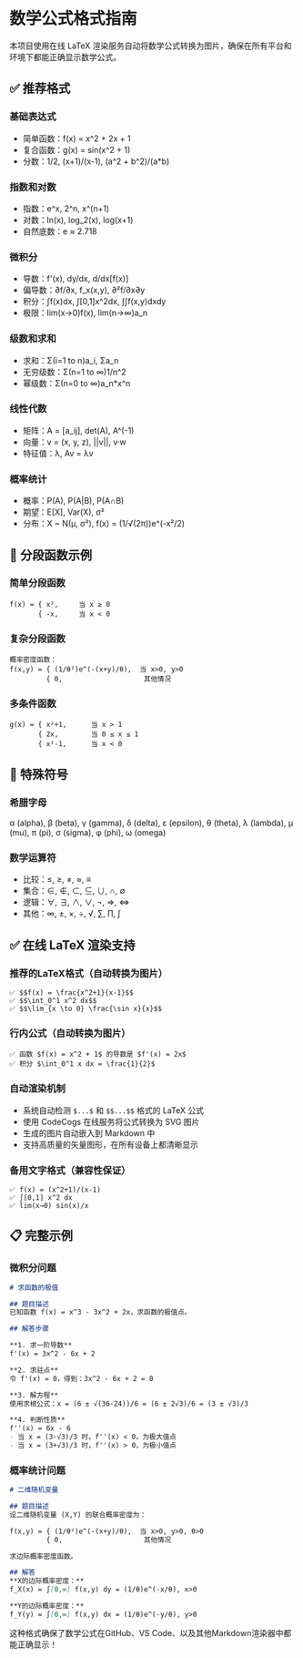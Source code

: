 # 数学公式格式指南

本项目使用在线 LaTeX 渲染服务自动将数学公式转换为图片，确保在所有平台和环境下都能正确显示数学公式。

## ✅ 推荐格式

### 基础表达式
- 简单函数：f(x) = x^2 + 2x + 1
- 复合函数：g(x) = sin(x^2 + 1)
- 分数：1/2, (x+1)/(x-1), (a^2 + b^2)/(a*b)

### 指数和对数
- 指数：e^x, 2^n, x^(n+1)
- 对数：ln(x), log_2(x), log(x+1)
- 自然底数：e ≈ 2.718

### 微积分
- 导数：f'(x), dy/dx, d/dx[f(x)]
- 偏导数：∂f/∂x, f_x(x,y), ∂²f/∂x∂y
- 积分：∫f(x)dx, ∫[0,1]x^2dx, ∫∫f(x,y)dxdy
- 极限：lim(x→0)f(x), lim(n→∞)a_n

### 级数和求和
- 求和：Σ(i=1 to n)a_i, Σa_n
- 无穷级数：Σ(n=1 to ∞)1/n^2
- 幂级数：Σ(n=0 to ∞)a_n*x^n

### 线性代数
- 矩阵：A = [a_ij], det(A), A^(-1)
- 向量：v = (x, y, z), ||v||, v·w
- 特征值：λ, Av = λv

### 概率统计
- 概率：P(A), P(A|B), P(A∩B)
- 期望：E[X], Var(X), σ²
- 分布：X ~ N(μ, σ²), f(x) = (1/√(2π))e^(-x²/2)

## 📝 分段函数示例

### 简单分段函数
```
f(x) = { x²,     当 x ≥ 0
       { -x,     当 x < 0
```

### 复杂分段函数  
```
概率密度函数：
f(x,y) = { (1/θ²)e^(-(x+y)/θ),  当 x>0, y>0
         { 0,                    其他情况
```

### 多条件函数
```
g(x) = { x²+1,      当 x > 1
       { 2x,        当 0 ≤ x ≤ 1  
       { x²-1,      当 x < 0
```

## 🔢 特殊符号

### 希腊字母
α (alpha), β (beta), γ (gamma), δ (delta), ε (epsilon), 
θ (theta), λ (lambda), μ (mu), π (pi), σ (sigma), φ (phi), ω (omega)

### 数学运算符
- 比较：≤, ≥, ≠, ≈, ≡
- 集合：∈, ∉, ⊂, ⊆, ∪, ∩, ∅
- 逻辑：∀, ∃, ∧, ∨, ¬, ⇒, ⇔
- 其他：∞, ±, ×, ÷, √, ∑, ∏, ∫

## ✅ 在线 LaTeX 渲染支持

### 推荐的LaTeX格式（自动转换为图片）
```
✅ $$f(x) = \frac{x^2+1}{x-1}$$
✅ $$\int_0^1 x^2 dx$$
✅ $$\lim_{x \to 0} \frac{\sin x}{x}$$
```

### 行内公式（自动转换为图片）
```
✅ 函数 $f(x) = x^2 + 1$ 的导数是 $f'(x) = 2x$
✅ 积分 $\int_0^1 x dx = \frac{1}{2}$
```

### 自动渲染机制
- 系统自动检测 `$...$` 和 `$$...$$` 格式的 LaTeX 公式
- 使用 CodeCogs 在线服务将公式转换为 SVG 图片
- 生成的图片自动嵌入到 Markdown 中
- 支持高质量的矢量图形，在所有设备上都清晰显示

### 备用文字格式（兼容性保证）
```
✅ f(x) = (x^2+1)/(x-1)
✅ ∫[0,1] x^2 dx
✅ lim(x→0) sin(x)/x
```

## 📋 完整示例

### 微积分问题
```markdown
# 求函数的极值

## 题目描述
已知函数 f(x) = x^3 - 3x^2 + 2x，求函数的极值点。

## 解答步骤

**1. 求一阶导数**
f'(x) = 3x^2 - 6x + 2

**2. 求驻点**  
令 f'(x) = 0，得到：3x^2 - 6x + 2 = 0

**3. 解方程**
使用求根公式：x = (6 ± √(36-24))/6 = (6 ± 2√3)/6 = (3 ± √3)/3

**4. 判断性质**
f''(x) = 6x - 6
- 当 x = (3-√3)/3 时，f''(x) < 0，为极大值点
- 当 x = (3+√3)/3 时，f''(x) > 0，为极小值点
```

### 概率统计问题
```markdown  
# 二维随机变量

## 题目描述
设二维随机变量 (X,Y) 的联合概率密度为：

f(x,y) = { (1/θ²)e^(-(x+y)/θ),  当 x>0, y>0, θ>0
         { 0,                    其他情况

求边际概率密度函数。

## 解答
**X的边际概率密度：**
f_X(x) = ∫[0,∞] f(x,y) dy = (1/θ)e^(-x/θ), x>0

**Y的边际概率密度：**  
f_Y(y) = ∫[0,∞] f(x,y) dx = (1/θ)e^(-y/θ), y>0
```

这种格式确保了数学公式在GitHub、VS Code、以及其他Markdown渲染器中都能正确显示！

